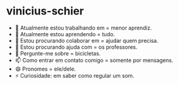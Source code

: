 # vinicius-schier

- 🔭 Atualmente estou trabalhando em = menor aprendiz.
- 🌱 Atualmente estou aprendendo = tudo.
- 👯 Estou procurando colaborar em = ajudar quem precisa.
- 🤔 Estou procurando ajuda com = os professores.
- 💬 Pergunte-me sobre = bicicletas.
- 📫 Como entrar em contato comigo = somente por mensagens. 
- 😄 Pronomes = ele/dele.
- ⚡ Curiosidade: em saber como regular um som.
